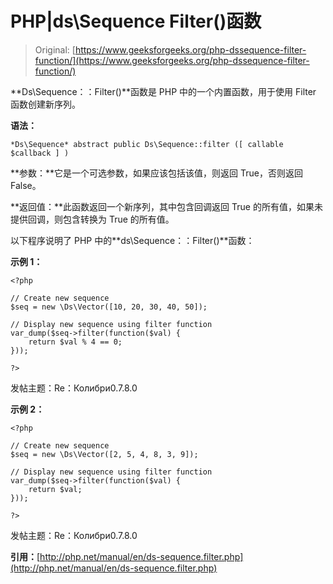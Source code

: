 # PHP|ds\Sequence Filter()函数

> Original: [https://www.geeksforgeeks.org/php-dssequence-filter-function/](https://www.geeksforgeeks.org/php-dssequence-filter-function/)

**Ds\Sequence：：Filter()**函数是 PHP 中的一个内置函数，用于使用 Filter 函数创建新序列。

**语法：**

```
*Ds\Sequence* abstract public Ds\Sequence::filter ([ callable $callback ] )

```

**参数：**它是一个可选参数，如果应该包括该值，则返回 True，否则返回 False。

**返回值：**此函数返回一个新序列，其中包含回调返回 True 的所有值，如果未提供回调，则包含转换为 True 的所有值。

以下程序说明了 PHP 中的**ds\Sequence：：Filter()**函数：

**示例 1：**

```
<?php

// Create new sequence
$seq = new \Ds\Vector([10, 20, 30, 40, 50]);

// Display new sequence using filter function
var_dump($seq->filter(function($val) {
    return $val % 4 == 0;
}));

?>
```

发帖主题：Re：Колибри0.7.8.0

**示例 2：**

```
<?php

// Create new sequence
$seq = new \Ds\Vector([2, 5, 4, 8, 3, 9]);

// Display new sequence using filter function
var_dump($seq->filter(function($val) {
    return $val;
}));

?>
```

发帖主题：Re：Колибри0.7.8.0

**引用：**[http://php.net/manual/en/ds-sequence.filter.php](http://php.net/manual/en/ds-sequence.filter.php)